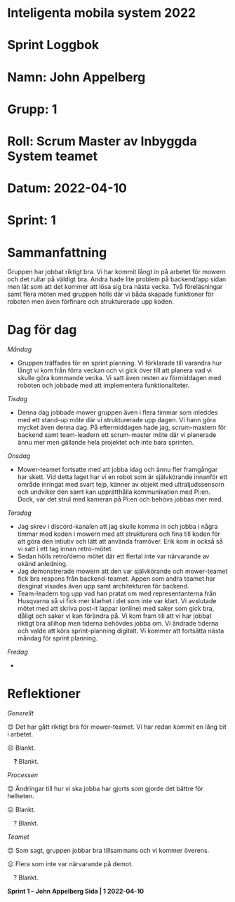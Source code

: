 #
# **Inteligenta mobila system 2022**
#
#
#
# **Sprint Loggbok**
# **Namn:	John Appelberg**
# **Grupp:	1**
# **Roll:	Scrum Master av Inbyggda System teamet**
# **Datum:	2022-04-10**
# **Sprint: 	1**
#
# **Sammanfattning**
Gruppen har jobbat riktigt bra. Vi har kommit långt in på arbetet för mowern och det rullar på väldigt bra. Andra hade lite problem på backend/app sidan men lät som att det kommer att lösa sig bra nästa vecka. Två föreläsningar samt flera möten med gruppen hölls där vi båda skapade funktioner för roboten men även förfinare och strukturerade upp koden.
# **Dag för dag**
*Måndag*

- Gruppen träffades för en sprint planning. Vi förklarade till varandra hur långt vi kom från förra veckan och vi gick över till att planera vad vi skulle göra kommande vecka. Vi satt även resten av förmiddagen med roboten och jobbade med att implementera funktionaliteter.

*Tisdag*

- Denna dag jobbade mower gruppen även i flera timmar som inleddes med ett stand-up möte där vi strukturerade upp dagen. Vi hann göra mycket även denna dag. På eftermiddagen hade jag, scrum-mastern för backend samt team-leadern ett scrum-master möte där vi planerade ännu mer men gällande hela projektet och inte bara sprinten.

*Onsdag*

- Mower-teamet fortsatte med att jobba idag och ännu fler framgångar har skett. Vid detta laget har vi en robot som är självkörande innanför ett område inringat med svart tejp, känner av objekt med ultraljudssensorn och undviker den samt kan upprätthålla kommunikation med Pi:en. Dock, var det strul med kameran på Pi:en och behövs jobbas mer med.

*Torsdag*

- Jag skrev i discord-kanalen att jag skulle komma in och jobba i några timmar med koden i mowern med att strukturera och fina till koden för att göra den intiutiv och lätt att använda framöver. Erik kom in också så vi satt i ett tag innan retro-mötet.
- Sedan hölls retro/demo mötet där ett flertal inte var närvarande av okänd anledning.
- Jag demonstrerade mowern att den var självkörande och mower-teamet fick bra respons från backend-teamet. Appen som andra teamet har desginat visades även upp samt architekturen för backend.
- Team-leadern tog upp vad han pratat om med representanterna från Husqvarna så vi fick mer klarhet i det som inte var klart. Vi avslutade mötet med att skriva post-it lappar (online) med saker som gick bra, dåligt och saker vi kan förändra på. Vi kom fram till att vi har jobbat riktigt bra allihop men tiderna behövdes jobba om. Vi ändrade tiderna och valde att köra sprint-planning digitalt. Vi kommer att fortsätta nästa måndag för sprint planning.

*Fredag*

- 

# **Reflektioner** 
*Generellt*

😊	Det har gått riktigt bra för mower-teamet. Vi har redan kommit en lång bit i arbetet.

☹	Blankt.

`  `**?**  	Blankt.

*Processen*

😊	Ändringar till hur vi ska jobba har gjorts som gjorde det bättre för helheten.

☹	Blankt.

`  `?	Blankt.

*Teamet*

😊	Som sagt, gruppen jobbar bra tillsammans och vi kommer överens.

☹	Flera som inte var närvarande på demot.

`  `?	Blankt.

**Sprint 1 – John Appelberg	Sida | 1	2022-04-10**
